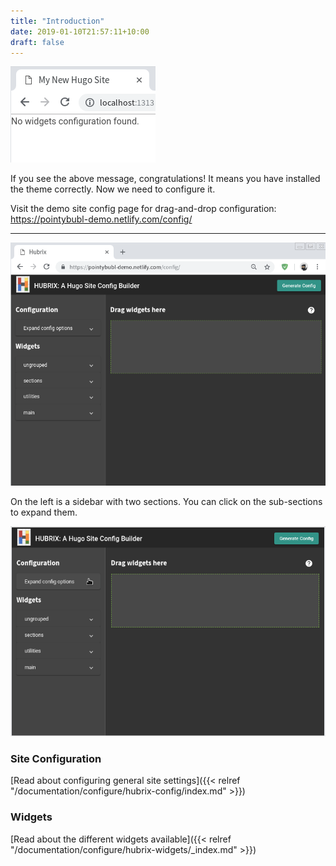 ```yaml
---
title: "Introduction"
date: 2019-01-10T21:57:11+10:00
draft: false 
---
```




![No Widgets Configured](configure-no-widgets.png)

If you see the above message, congratulations! It means you have installed the theme correctly. Now we need to configure it.

Visit the demo site config page for drag-and-drop configuration: https://pointybubl-demo.netlify.com/config/

---

![Hubrix Screenshot](hubrix.png)

On the left is a sidebar with two sections. You can click on the sub-sections to expand them.

![Hubrix Sidebar Animation](hubrix-sidebar.gif)

### Site Configuration 

[Read about configuring general site settings]({{< relref "/documentation/configure/hubrix-config/index.md" >}})

### Widgets
[Read about the different widgets available]({{< relref "/documentation/configure/hubrix-widgets/_index.md" >}})